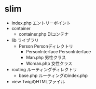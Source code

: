 # slim

- index.php エントリーポイント
- container 
    - container.php DIコンテナ
- lib ライブラリ
    - Person Personディレクトリ
        - PersonInterface PersonInterface
        - Man.php 男性クラス
        - Woman.php 女性クラス
- routing ルーティングディレクトリ 
    - base.php ルーティングのindex.php
- view TwigのHTMLファイル